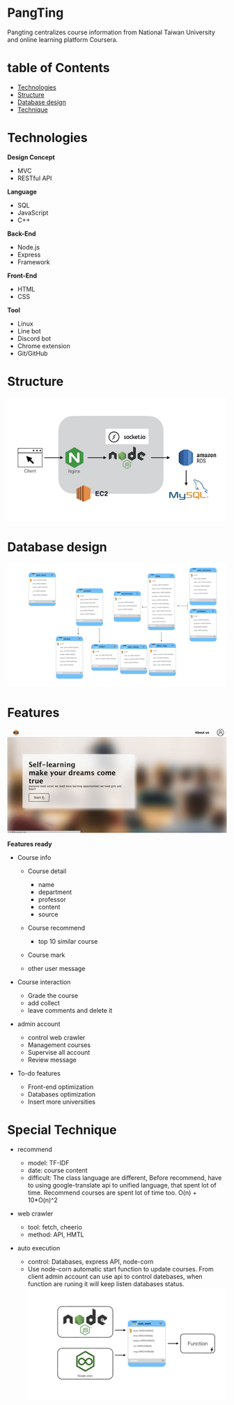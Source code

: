 # PangTing

Pangting centralizes course information from National Taiwan University and online learning platform Coursera. 

# table of Contents

* [Technologies](#technologies)
* [Structure](#structure)
* [Database design](#database-design)
* [Technique](#technique)

# Technologies

**Design Concept**
* MVC
* RESTful API

**Language**
* SQL
* JavaScript
* C++

**Back-End**
* Node.js
* Express
* Framework

**Front-End**
* HTML
* CSS

**Tool**
* Linux
* Line bot
* Discord bot
* Chrome extension
* Git/GitHub

# Structure
![Structure screenshot](./public/images/structure.jpeg)


# Database design
![MySQL databses](./public/images/sql_Image.jpeg)

# Features
![web gif](./public/images/pangting_image.gif)

**Features ready**

* Course info
    * Course detail
        * name
        * department
        * professor
        * content
        * source

    * Course recommend
        * top 10 similar course 
    * Course mark
    * other user message

* Course interaction
   * Grade the course
   * add collect
   * leave comments and delete it

* admin account
    * control web crawler
    * Management courses
    * Supervise all account
    * Review message

* To-do features
    * Front-end optimization
    * Databases optimization
    * Insert more universities


# Special Technique

* recommend
    * model: TF-IDF
    * date: course content
    * difficult: The class language are different, Before recommend, have to using google-translate api to unified language, that spent lot of time. Recommend courses are spent lot of time too. O(n) + 10*O(n)^2

* web crawler
    * tool: fetch, cheerio
    * method: API, HMTL

* auto execution
    * control: Databases, express API, node-corn
    * Use node-corn automatic start function to update courses. From client admin account can use api to control datebases, when function are runing it will keep listen databases status.
![auto_work](./public/images/auto_work.jpeg)